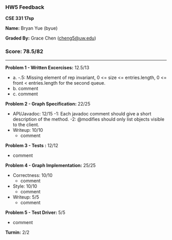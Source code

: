 ### HW5 Feedback

**CSE 331 17sp**

**Name:** Bryan Yue (byue)

**Graded By:** Grace Chen (cheng5@uw.edu)

### Score: 78.5/82
---

**Problem 1 - Written Excercises:** 12.5/13

- a. -.5: Missing element of rep invariant, 0 <= size <= entries.length, 0 <= front < entries.length for the second queue.
- b. comment
- c. comment

**Problem 2 - Graph Specification:** 22/25

- API/Javadoc: 12/15
  -1: Each javadoc comment should give a short description of the method.
  -2: @modifies should only list objects visible to the client. 
- Writeup: 10/10
  - comment

**Problem 3 - Tests :** 12/12

- comment

**Problem 4 - Graph Implementation:** 25/25

- Correctness: 10/10
  - comment
- Style: 10/10
  - comment
- Writeup: 5/5
  - comment

**Problem 5 - Test Driver:** 5/5
- comment

**Turnin:** 2/2

